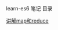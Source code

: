 

learn-es6 笔记  目录

[讲解map和reduce](https://github.com/tang-yue/my-blog/blob/master/learn-es6/map-reduce.md)
